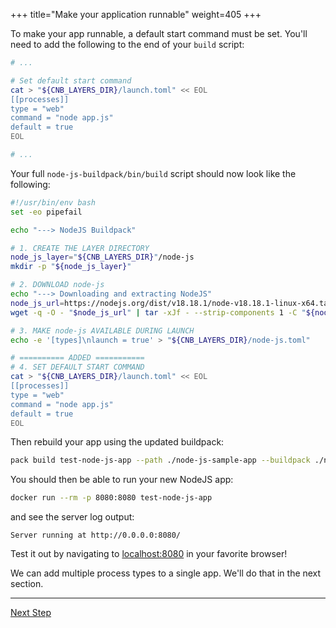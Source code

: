 +++
title="Make your application runnable"
weight=405
+++

<!-- test:suite=create-buildpack;weight=5 -->

To make your app runnable, a default start command must be set. You'll need to add the following to the end of your `build` script:

<!-- file=node-js-buildpack/bin/build data-target=append -->
```bash
# ...

# Set default start command
cat > "${CNB_LAYERS_DIR}/launch.toml" << EOL
[[processes]]
type = "web"
command = "node app.js"
default = true
EOL

# ...
```

Your full `node-js-buildpack/bin/build`<!--+"{{open}}"+--> script should now look like the following:

<!-- test:file=node-js-buildpack/bin/build -->
```bash
#!/usr/bin/env bash
set -eo pipefail

echo "---> NodeJS Buildpack"

# 1. CREATE THE LAYER DIRECTORY
node_js_layer="${CNB_LAYERS_DIR}"/node-js
mkdir -p "${node_js_layer}"

# 2. DOWNLOAD node-js
echo "---> Downloading and extracting NodeJS"
node_js_url=https://nodejs.org/dist/v18.18.1/node-v18.18.1-linux-x64.tar.xz
wget -q -O - "$node_js_url" | tar -xJf - --strip-components 1 -C "${node_js_layer}"

# 3. MAKE node-js AVAILABLE DURING LAUNCH
echo -e '[types]\nlaunch = true' > "${CNB_LAYERS_DIR}/node-js.toml"

# ========== ADDED ===========
# 4. SET DEFAULT START COMMAND
cat > "${CNB_LAYERS_DIR}/launch.toml" << EOL
[[processes]]
type = "web"
command = "node app.js"
default = true
EOL
```

Then rebuild your app using the updated buildpack:

<!-- test:exec -->
```bash
pack build test-node-js-app --path ./node-js-sample-app --buildpack ./node-js-buildpack
```
<!--+- "{{execute}}"+-->

You should then be able to run your new NodeJS app:

```bash
docker run --rm -p 8080:8080 test-node-js-app
```
<!--+- "{{execute}}"+-->

and see the server log output:

```text
Server running at http://0.0.0.0:8080/
```

Test it out by navigating to [localhost:8080](http://localhost:8080) in your favorite browser!

We can add multiple process types to a single app. We'll do that in the next section.

<!--+if false+-->
---

<a href="/docs/buildpack-author-guide/create-buildpack/specify-multiple-process-types" class="button bg-pink">Next Step</a>
<!--+end+-->